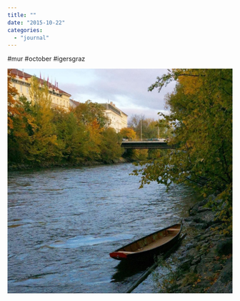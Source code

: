 ```yaml
---
title: ""
date: "2015-10-22"
categories: 
  - "journal"
---
```


#mur #october #igersgraz

![](images/7128d4ad03.jpg)
